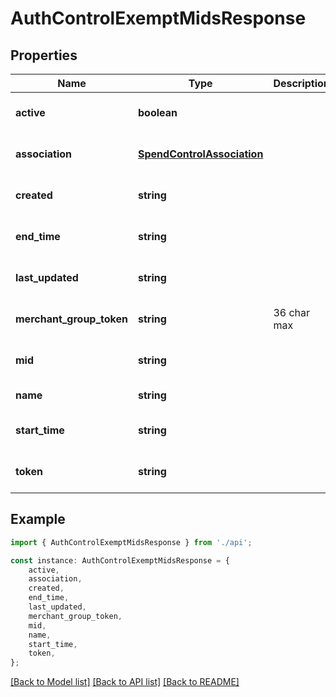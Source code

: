# AuthControlExemptMidsResponse


## Properties

Name | Type | Description | Notes
------------ | ------------- | ------------- | -------------
**active** | **boolean** |  | [optional] [default to false]
**association** | [**SpendControlAssociation**](SpendControlAssociation.md) |  | [optional] [default to undefined]
**created** | **string** |  | [optional] [default to undefined]
**end_time** | **string** |  | [optional] [default to undefined]
**last_updated** | **string** |  | [optional] [default to undefined]
**merchant_group_token** | **string** | 36 char max | [optional] [default to undefined]
**mid** | **string** |  | [optional] [default to undefined]
**name** | **string** |  | [default to undefined]
**start_time** | **string** |  | [optional] [default to undefined]
**token** | **string** |  | [optional] [default to undefined]

## Example

```typescript
import { AuthControlExemptMidsResponse } from './api';

const instance: AuthControlExemptMidsResponse = {
    active,
    association,
    created,
    end_time,
    last_updated,
    merchant_group_token,
    mid,
    name,
    start_time,
    token,
};
```

[[Back to Model list]](../README.md#documentation-for-models) [[Back to API list]](../README.md#documentation-for-api-endpoints) [[Back to README]](../README.md)
